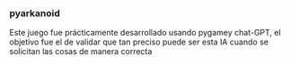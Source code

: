 ### pyarkanoid

Este juego fue prácticamente desarrollado usando pygamey chat-GPT, el objetivo fue el de validar que tan preciso puede ser esta IA cuando se solicitan las cosas de manera correcta